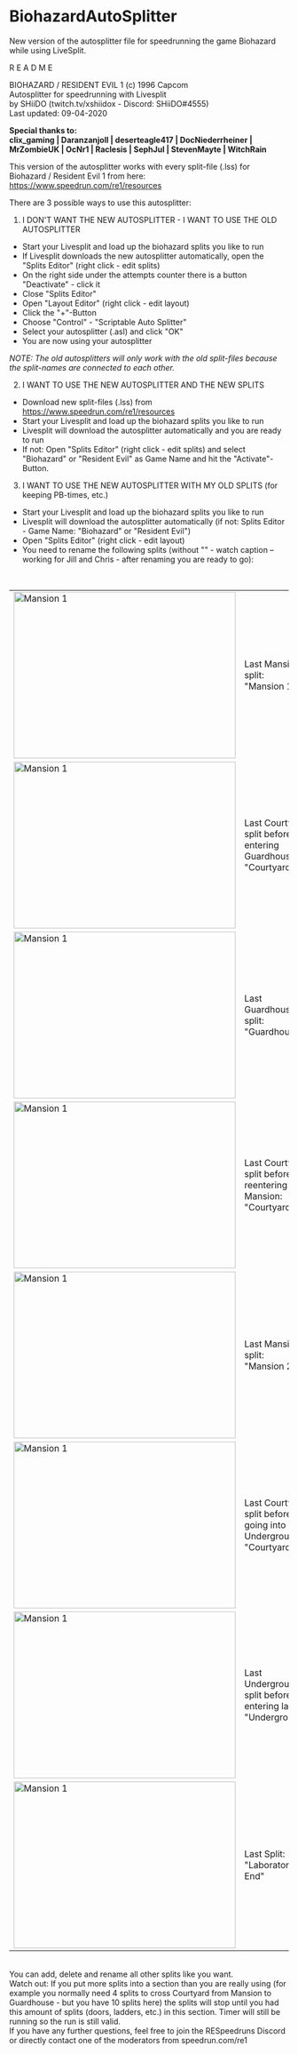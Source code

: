 # BiohazardAutoSplitter
New version of the autosplitter file for speedrunning the game Biohazard while using LiveSplit.

R E A D M E

BIOHAZARD / RESIDENT EVIL 1 (c) 1996 Capcom<br>
Autosplitter for speedrunning with Livesplit<br>
by SHiiDO (twitch.tv/xshiidox - Discord: SHiiDO#4555)<br>
Last updated: 09-04-2020<br>

<b>Special thanks to:<br>
clix_gaming | Daranzanjoll | deserteagle417 | DocNiederrheiner | MrZombieUK | OcNr1 | Raclesis | SephJul | StevenMayte | WitchRain</b>

This version of the autosplitter works with every split-file (.lss) for Biohazard / Resident Evil 1 from here: https://www.speedrun.com/re1/resources

There are 3 possible ways to use this autosplitter:

1. I DON'T WANT THE NEW AUTOSPLITTER - I WANT TO USE THE OLD AUTOSPLITTER
- Start your Livesplit and load up the biohazard splits you like to run
- If Livesplit downloads the new autosplitter automatically, open the "Splits Editor" (right click - edit splits)
- On the right side under the attempts counter there is a button "Deactivate" - click it
- Close "Splits Editor"
- Open "Layout Editor" (right click - edit layout)
- Click the "+"-Button
- Choose "Control" - "Scriptable Auto Splitter"
- Select your autosplitter (.asl) and click "OK"
- You are now using your autosplitter

<i>NOTE: The old autosplitters will only work with the old split-files because the split-names are connected to each other.</i>

2. I WANT TO USE THE NEW AUTOSPLITTER AND THE NEW SPLITS
- Download new split-files (.lss) from https://www.speedrun.com/re1/resources
- Start your Livesplit and load up the biohazard splits you like to run
- Livesplit will download the autosplitter automatically and you are ready to run
- If not: Open "Splits Editor" (right click - edit splits) and select "Biohazard" or "Resident Evil" as Game Name and hit the "Activate"-Button.

3. I WANT TO USE THE NEW AUTOSPLITTER WITH MY OLD SPLITS (for keeping PB-times, etc.)
- Start your Livesplit and load up the biohazard splits you like to run
- Livesplit will download the autosplitter automatically (if not: Splits Editor - Game Name: "Biohazard" or "Resident Evil")
- Open "Splits Editor" (right click - edit layout)
- You need to rename the following splits (without "" - watch caption – working for Jill and Chris - after renaming you are ready to go):
<br>
<table>
  <tr>
    <td><img src="https://i.imgur.com/3KjVXjp.png" alt="Mansion 1" width="400" height="300"></td>
    <td>Last Mansion 1 split: <br>"Mansion 1"</td>
  </tr>
  <tr>
    <td><img src="https://i.imgur.com/p2DC6k2.png" alt="Mansion 1" width="400" height="300"></td>
    <td>Last Courtyard split before entering Guardhouse: <br>"Courtyard 1"</td>
  </tr>
  <tr>
    <td><img src="https://i.imgur.com/WzsxSpF.png" alt="Mansion 1" width="400" height="300"></td>
    <td>Last Guardhouse split: <br>"Guardhouse"</td>
  </tr>
  <tr>
    <td><img src="https://i.imgur.com/OAOa34D.png" alt="Mansion 1" width="400" height="300"></td>
    <td>Last Courtyard split before reentering Mansion: <br>"Courtyard 2"</td>
  </tr>
  <tr>
    <td><img src="https://i.imgur.com/sivIxHM.png" alt="Mansion 1" width="400" height="300"></td>
    <td>Last Mansion 2 split: <br>"Mansion 2"</td>
  </tr>
  <tr>
    <td><img src="https://i.imgur.com/a1oT5Xn.png" alt="Mansion 1" width="400" height="300"></td>
    <td>Last Courtyard split before going into Underground: <br>"Courtyard 3"</td>
  </tr>
  <tr>
    <td><img src="https://i.imgur.com/zfFEJbF.png" alt="Mansion 1" width="400" height="300"></td>
    <td>Last Underground split before entering labs: <br>"Underground"</td>
  </tr>
  <tr>
    <td><img src="https://i.imgur.com/sjsgpSI.png" alt="Mansion 1" width="400" height="300"></td>
    <td>Last Split: <br>"Laboratory - End"</td>
  </tr>
</table>
<br>
You can add, delete and rename all other splits like you want.<br>
Watch out: If you put more splits into a section than you are really using (for example you normally need 4 splits to cross Courtyard from Mansion to Guardhouse - but you have 10 splits here) the splits will stop until you had this amount of splits (doors, ladders, etc.) in this section. Timer will still be running so the run is still valid.
<br>
If you have any further questions, feel free to join the RESpeedruns Discord or directly contact one of the moderators from speedrun.com/re1
